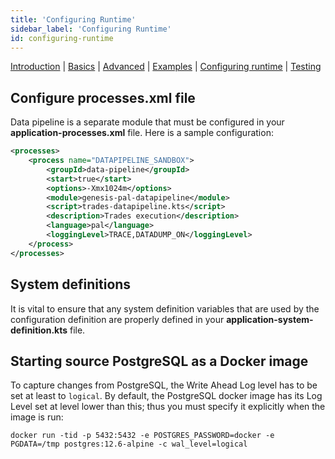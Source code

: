 ```yaml
---
title: 'Configuring Runtime'
sidebar_label: 'Configuring Runtime'
id: configuring-runtime
---
```


[Introduction](/server-modules/integration/data-pipeline/introduction/)  | [Basics](/server-modules/integration/data-pipeline/basics) | [Advanced](/server-modules/integration/data-pipeline/advanced) | [Examples](/server-modules/integration/data-pipeline/examples) | [Configuring runtime](/server-modules/integration/data-pipeline/configuring-runtime) | [Testing](/server-modules/integration/data-pipeline/testing)

## Configure processes.xml file
Data pipeline is a separate module that must be configured in your __application__**-processes.xml** file. Here is a sample configuration:

```xml
<processes>
    <process name="DATAPIPELINE_SANDBOX">
        <groupId>data-pipeline</groupId>
        <start>true</start>
        <options>-Xmx1024m</options>
        <module>genesis-pal-datapipeline</module>
        <script>trades-datapipeline.kts</script>
        <description>Trades execution</description>
        <language>pal</language>
        <loggingLevel>TRACE,DATADUMP_ON</loggingLevel>
    </process>
</processes>
```

## System definitions
It is vital to ensure that any system definition variables that are used by the configuration definition are properly defined in your __application__**-system-definition.kts** file.

## Starting source PostgreSQL as a Docker image
To capture changes from PostgreSQL, the Write Ahead Log level has to be set at least to `logical`. By default, the PostgreSQL docker image has its Log Level set at level lower than this; thus you must specify it explicitly when the image is run:

```shell
docker run -tid -p 5432:5432 -e POSTGRES_PASSWORD=docker -e PGDATA=/tmp postgres:12.6-alpine -c wal_level=logical
```
